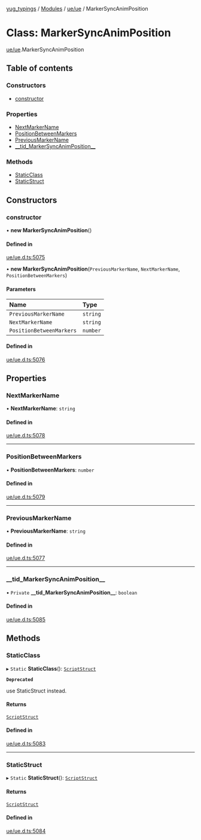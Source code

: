[yug_typings](../README.md) / [Modules](../modules.md) / [ue/ue](../modules/ue_ue.md) / MarkerSyncAnimPosition

# Class: MarkerSyncAnimPosition

[ue/ue](../modules/ue_ue.md).MarkerSyncAnimPosition

## Table of contents

### Constructors

- [constructor](ue_ue.MarkerSyncAnimPosition.md#constructor)

### Properties

- [NextMarkerName](ue_ue.MarkerSyncAnimPosition.md#nextmarkername)
- [PositionBetweenMarkers](ue_ue.MarkerSyncAnimPosition.md#positionbetweenmarkers)
- [PreviousMarkerName](ue_ue.MarkerSyncAnimPosition.md#previousmarkername)
- [\_\_tid\_MarkerSyncAnimPosition\_\_](ue_ue.MarkerSyncAnimPosition.md#__tid_markersyncanimposition__)

### Methods

- [StaticClass](ue_ue.MarkerSyncAnimPosition.md#staticclass)
- [StaticStruct](ue_ue.MarkerSyncAnimPosition.md#staticstruct)

## Constructors

### constructor

• **new MarkerSyncAnimPosition**()

#### Defined in

[ue/ue.d.ts:5075](https://github.com/YugMetaverse/yug_typings/blob/b7d9b19/ue/ue.d.ts#L5075)

• **new MarkerSyncAnimPosition**(`PreviousMarkerName`, `NextMarkerName`, `PositionBetweenMarkers`)

#### Parameters

| Name | Type |
| :------ | :------ |
| `PreviousMarkerName` | `string` |
| `NextMarkerName` | `string` |
| `PositionBetweenMarkers` | `number` |

#### Defined in

[ue/ue.d.ts:5076](https://github.com/YugMetaverse/yug_typings/blob/b7d9b19/ue/ue.d.ts#L5076)

## Properties

### NextMarkerName

• **NextMarkerName**: `string`

#### Defined in

[ue/ue.d.ts:5078](https://github.com/YugMetaverse/yug_typings/blob/b7d9b19/ue/ue.d.ts#L5078)

___

### PositionBetweenMarkers

• **PositionBetweenMarkers**: `number`

#### Defined in

[ue/ue.d.ts:5079](https://github.com/YugMetaverse/yug_typings/blob/b7d9b19/ue/ue.d.ts#L5079)

___

### PreviousMarkerName

• **PreviousMarkerName**: `string`

#### Defined in

[ue/ue.d.ts:5077](https://github.com/YugMetaverse/yug_typings/blob/b7d9b19/ue/ue.d.ts#L5077)

___

### \_\_tid\_MarkerSyncAnimPosition\_\_

• `Private` **\_\_tid\_MarkerSyncAnimPosition\_\_**: `boolean`

#### Defined in

[ue/ue.d.ts:5085](https://github.com/YugMetaverse/yug_typings/blob/b7d9b19/ue/ue.d.ts#L5085)

## Methods

### StaticClass

▸ `Static` **StaticClass**(): [`ScriptStruct`](ue_ue.ScriptStruct.md)

**`Deprecated`**

use StaticStruct instead.

#### Returns

[`ScriptStruct`](ue_ue.ScriptStruct.md)

#### Defined in

[ue/ue.d.ts:5083](https://github.com/YugMetaverse/yug_typings/blob/b7d9b19/ue/ue.d.ts#L5083)

___

### StaticStruct

▸ `Static` **StaticStruct**(): [`ScriptStruct`](ue_ue.ScriptStruct.md)

#### Returns

[`ScriptStruct`](ue_ue.ScriptStruct.md)

#### Defined in

[ue/ue.d.ts:5084](https://github.com/YugMetaverse/yug_typings/blob/b7d9b19/ue/ue.d.ts#L5084)
